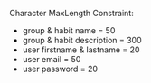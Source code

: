 Character MaxLength Constraint:

- group & habit name = 50
- group & habit description = 300
- user firstname & lastname = 20
- user email = 50
- user password = 20
